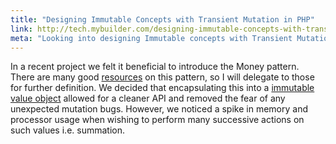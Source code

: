 ```yaml
---
title: "Designing Immutable Concepts with Transient Mutation in PHP"
link: http://tech.mybuilder.com/designing-immutable-concepts-with-transient-mutation-in-php/
meta: "Looking into designing Immutable concepts with Transient Mutation in PHP"
---
```


In a recent project we felt it beneficial to introduce the Money pattern.
There are many good [resources](http://martinfowler.com/eaaCatalog/money.html) on this pattern, so I will delegate to those for further definition.
We decided that encapsulating this into a [immutable value object](http://hangar.runway7.net/punditry/immutability-value-objects) allowed for a cleaner API and removed the fear of any unexpected mutation bugs.
However, we noticed a spike in memory and processor usage when wishing to perform many successive actions on such values i.e. summation.
<!--more-->